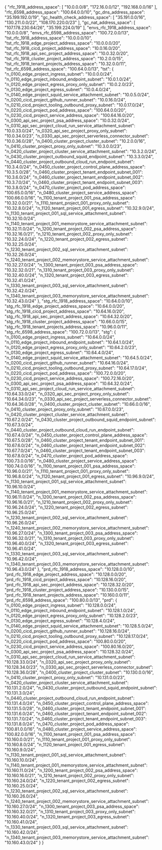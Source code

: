 {
  "rfc_1918_address_space": [
    "10.0.0.0/8",
    "172.16.0.0/12",
    "192.168.0.0/16"
  ],
  "rfc_6598_address_space": "100.64.0.0/10",
  "gc_dns_address_space": "35.199.192.0/19",
  "gc_health_check_address_space": [
    "35.191.0.0/16",
    "130.211.0.0/22",
    "108.170.220.0/23"
  ],
  "gc_nat_address_space": [
    "107.178.230.64/26",
    "35.199.224.0/19"
  ],
  "envs_rfc_1918_address_space": "10.0.0.0/8",
  "envs_rfc_6598_address_space": "100.72.0.0/13",
  "tst_rfc_1918_address_space": "10.0.0.0/10",
  "tst_rfc_1918_edge_project_address_space": "10.0.0.0/20",
  "tst_rfc_1918_cicd_project_address_space": "10.0.16.0/20",
  "tst_rfc_1918_api_sec_project_address_space": "10.0.32.0/20",
  "tst_rfc_1918_cluster_project_address_space": "10.2.0.0/15",
  "tst_rfc_1918_tenant_projects_address_space": "10.32.0.0/11",
  "tst_rfc_6598_address_space": "100.64.0.0/13",
  "tst": {
    "n_0100_edge_project_ingress_subnet": "10.0.0.0/24",
    "n_0110_edge_project_inbound_endpoint_subnet": "10.0.1.0/24",
    "n_0120_edge_project_egress_proxy_only_subnet": "10.0.2.0/23",
    "n_0130_edge_project_egress_subnet": "10.0.4.0/24",
    "n_0140_edge_project_squid_service_attachment_subnet": "10.0.5.0/24",
    "n_0200_cicd_project_github_runner_subnet": "10.0.16.0/24",
    "n_0210_cicd_project_tooling_outbound_proxy_subnet": "10.0.17.0/24",
    "n_0220_cicd_project_pod_address_space": "100.64.0.0/20",
    "n_0230_cicd_project_service_address_space": "100.64.16.0/20",
    "n_0300_api_sec_project_psa_address_space": "10.0.32.0/24",
    "n_0310_api_sec_project_cloud_run_service_attachment_subnet": "10.0.33.0/24",
    "n_0320_api_sec_project_proxy_only_subnet": "10.0.34.0/23",
    "n_0330_api_sec_project_serverless_connector_subnet": "10.0.36.0/28",
    "n_0400_cluster_project_cluster_subnet": "10.2.0.0/16",
    "n_0410_cluster_project_proxy_only_subnet": "10.3.0.0/23",
    "n_0420_cluster_project_cluster_service_attachment_subnet": "10.3.2.0/24",
    "n_0430_cluster_project_outbound_squid_endpoint_subnet": "10.3.3.0/24",
    "n_0440_cluster_project_outbound_cloud_run_endpoint_subnet": "10.3.4.0/24",
    "n_0450_cluster_project_control_plane_address_space": "10.3.5.0/28",
    "n_0460_cluster_project_tenant_endpoint_subnet_001": "10.3.6.0/24",
    "n_0460_cluster_project_tenant_endpoint_subnet_002": "10.3.7.0/24",
    "n_0460_cluster_project_tenant_endpoint_subnet_003": "10.3.8.0/24",
    "n_0470_cluster_project_pod_address_space": "100.65.0.0/16",
    "n_0480_cluster_project_service_address_space": "100.66.0.0/16",
    "n_1100_tenant_project_001_psa_address_space": "10.32.0.0/21",
    "n_1110_tenant_project_001_proxy_only_subnet": "10.32.8.0/24",
    "n_1120_tenant_project_001_egress_subnet": "10.32.9.0/24",
    "n_1130_tenant_project_001_sql_service_attachment_subnet": "10.32.10.0/24",
    "n_1140_tenant_project_001_memorystore_service_attachment_subnet": "10.32.11.0/24",
    "n_1200_tenant_project_002_psa_address_space": "10.32.16.0/21",
    "n_1210_tenant_project_002_proxy_only_subnet": "10.32.24.0/24",
    "n_1220_tenant_project_002_egress_subnet": "10.32.25.0/24",
    "n_1230_tenant_project_002_sql_service_attachment_subnet": "10.32.26.0/24",
    "n_1240_tenant_project_002_memorystore_service_attachment_subnet": "10.32.27.0/24",
    "n_1300_tenant_project_003_psa_address_space": "10.32.32.0/21",
    "n_1310_tenant_project_003_proxy_only_subnet": "10.32.40.0/24",
    "n_1320_tenant_project_003_egress_subnet": "10.32.41.0/24",
    "n_1330_tenant_project_003_sql_service_attachment_subnet": "10.32.42.0/24",
    "n_1340_tenant_project_003_memorystore_service_attachment_subnet": "10.32.43.0/24"
  },
  "stg_rfc_1918_address_space": "10.64.0.0/10",
  "stg_rfc_1918_edge_project_address_space": "10.64.0.0/20",
  "stg_rfc_1918_cicd_project_address_space": "10.64.16.0/20",
  "stg_rfc_1918_api_sec_project_address_space": "10.64.32.0/20",
  "stg_rfc_1918_cluster_project_address_space": "10.66.0.0/15",
  "stg_rfc_1918_tenant_projects_address_space": "10.96.0.0/11",
  "stg_rfc_6598_address_space": "100.72.0.0/13",
  "stg": {
    "n_0100_edge_project_ingress_subnet": "10.64.0.0/24",
    "n_0110_edge_project_inbound_endpoint_subnet": "10.64.1.0/24",
    "n_0120_edge_project_egress_proxy_only_subnet": "10.64.2.0/23",
    "n_0130_edge_project_egress_subnet": "10.64.4.0/24",
    "n_0140_edge_project_squid_service_attachment_subnet": "10.64.5.0/24",
    "n_0200_cicd_project_github_runner_subnet": "10.64.16.0/24",
    "n_0210_cicd_project_tooling_outbound_proxy_subnet": "10.64.17.0/24",
    "n_0220_cicd_project_pod_address_space": "100.72.0.0/20",
    "n_0230_cicd_project_service_address_space": "100.72.16.0/20",
    "n_0300_api_sec_project_psa_address_space": "10.64.32.0/24",
    "n_0310_api_sec_project_cloud_run_service_attachment_subnet": "10.64.33.0/24",
    "n_0320_api_sec_project_proxy_only_subnet": "10.64.34.0/23",
    "n_0330_api_sec_project_serverless_connector_subnet": "10.64.36.0/28",
    "n_0400_cluster_project_cluster_subnet": "10.66.0.0/16",
    "n_0410_cluster_project_proxy_only_subnet": "10.67.0.0/23",
    "n_0420_cluster_project_cluster_service_attachment_subnet": "10.67.2.0/24",
    "n_0430_cluster_project_outbound_squid_endpoint_subnet": "10.67.3.0/24",
    "n_0440_cluster_project_outbound_cloud_run_endpoint_subnet": "10.67.4.0/24",
    "n_0450_cluster_project_control_plane_address_space": "10.67.5.0/28",
    "n_0460_cluster_project_tenant_endpoint_subnet_001": "10.67.6.0/24",
    "n_0460_cluster_project_tenant_endpoint_subnet_002": "10.67.7.0/24",
    "n_0460_cluster_project_tenant_endpoint_subnet_003": "10.67.8.0/24",
    "n_0470_cluster_project_pod_address_space": "100.73.0.0/16",
    "n_0480_cluster_project_service_address_space": "100.74.0.0/16",
    "n_1100_tenant_project_001_psa_address_space": "10.96.0.0/21",
    "n_1110_tenant_project_001_proxy_only_subnet": "10.96.8.0/24",
    "n_1120_tenant_project_001_egress_subnet": "10.96.9.0/24",
    "n_1130_tenant_project_001_sql_service_attachment_subnet": "10.96.10.0/24",
    "n_1140_tenant_project_001_memorystore_service_attachment_subnet": "10.96.11.0/24",
    "n_1200_tenant_project_002_psa_address_space": "10.96.16.0/21",
    "n_1210_tenant_project_002_proxy_only_subnet": "10.96.24.0/24",
    "n_1220_tenant_project_002_egress_subnet": "10.96.25.0/24",
    "n_1230_tenant_project_002_sql_service_attachment_subnet": "10.96.26.0/24",
    "n_1240_tenant_project_002_memorystore_service_attachment_subnet": "10.96.27.0/24",
    "n_1300_tenant_project_003_psa_address_space": "10.96.32.0/21",
    "n_1310_tenant_project_003_proxy_only_subnet": "10.96.40.0/24",
    "n_1320_tenant_project_003_egress_subnet": "10.96.41.0/24",
    "n_1330_tenant_project_003_sql_service_attachment_subnet": "10.96.42.0/24",
    "n_1340_tenant_project_003_memorystore_service_attachment_subnet": "10.96.43.0/24"
  },
  "prd_rfc_1918_address_space": "10.128.0.0/10",
  "prd_rfc_1918_edge_project_address_space": "10.128.0.0/20",
  "prd_rfc_1918_cicd_project_address_space": "10.128.16.0/20",
  "prd_rfc_1918_api_sec_project_address_space": "10.128.32.0/20",
  "prd_rfc_1918_cluster_project_address_space": "10.130.0.0/15",
  "prd_rfc_1918_tenant_projects_address_space": "10.160.0.0/11",
  "prd_rfc_6598_address_space": "100.80.0.0/13",
  "prd": {
    "n_0100_edge_project_ingress_subnet": "10.128.0.0/24",
    "n_0110_edge_project_inbound_endpoint_subnet": "10.128.1.0/24",
    "n_0120_edge_project_egress_proxy_only_subnet": "10.128.2.0/23",
    "n_0130_edge_project_egress_subnet": "10.128.4.0/24",
    "n_0140_edge_project_squid_service_attachment_subnet": "10.128.5.0/24",
    "n_0200_cicd_project_github_runner_subnet": "10.128.16.0/24",
    "n_0210_cicd_project_tooling_outbound_proxy_subnet": "10.128.17.0/24",
    "n_0220_cicd_project_pod_address_space": "100.80.0.0/20",
    "n_0230_cicd_project_service_address_space": "100.80.16.0/20",
    "n_0300_api_sec_project_psa_address_space": "10.128.32.0/24",
    "n_0310_api_sec_project_cloud_run_service_attachment_subnet": "10.128.33.0/24",
    "n_0320_api_sec_project_proxy_only_subnet": "10.128.34.0/23",
    "n_0330_api_sec_project_serverless_connector_subnet": "10.128.36.0/28",
    "n_0400_cluster_project_cluster_subnet": "10.130.0.0/16",
    "n_0410_cluster_project_proxy_only_subnet": "10.131.0.0/23",
    "n_0420_cluster_project_cluster_service_attachment_subnet": "10.131.2.0/24",
    "n_0430_cluster_project_outbound_squid_endpoint_subnet": "10.131.3.0/24",
    "n_0440_cluster_project_outbound_cloud_run_endpoint_subnet": "10.131.4.0/24",
    "n_0450_cluster_project_control_plane_address_space": "10.131.5.0/28",
    "n_0460_cluster_project_tenant_endpoint_subnet_001": "10.131.6.0/24",
    "n_0460_cluster_project_tenant_endpoint_subnet_002": "10.131.7.0/24",
    "n_0460_cluster_project_tenant_endpoint_subnet_003": "10.131.8.0/24",
    "n_0470_cluster_project_pod_address_space": "100.81.0.0/16",
    "n_0480_cluster_project_service_address_space": "100.82.0.0/16",
    "n_1100_tenant_project_001_psa_address_space": "10.160.0.0/21",
    "n_1110_tenant_project_001_proxy_only_subnet": "10.160.8.0/24",
    "n_1120_tenant_project_001_egress_subnet": "10.160.9.0/24",
    "n_1130_tenant_project_001_sql_service_attachment_subnet": "10.160.10.0/24",
    "n_1140_tenant_project_001_memorystore_service_attachment_subnet": "10.160.11.0/24",
    "n_1200_tenant_project_002_psa_address_space": "10.160.16.0/21",
    "n_1210_tenant_project_002_proxy_only_subnet": "10.160.24.0/24",
    "n_1220_tenant_project_002_egress_subnet": "10.160.25.0/24",
    "n_1230_tenant_project_002_sql_service_attachment_subnet": "10.160.26.0/24",
    "n_1240_tenant_project_002_memorystore_service_attachment_subnet": "10.160.27.0/24",
    "n_1300_tenant_project_003_psa_address_space": "10.160.32.0/21",
    "n_1310_tenant_project_003_proxy_only_subnet": "10.160.40.0/24",
    "n_1320_tenant_project_003_egress_subnet": "10.160.41.0/24",
    "n_1330_tenant_project_003_sql_service_attachment_subnet": "10.160.42.0/24",
    "n_1340_tenant_project_003_memorystore_service_attachment_subnet": "10.160.43.0/24"
  }
}
